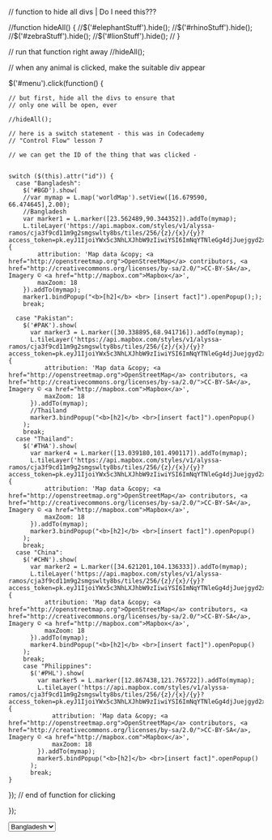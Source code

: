// function to hide all divs | Do I need this???


  //function hideAll() {
    //$('#elephantStuff').hide();
    //$('#rhinoStuff').hide();
    //$('#zebraStuff').hide();
    //$('#lionStuff').hide();
//  }

  // run that function right away
  //hideAll();


  // when any animal is clicked, make the suitable div appear



  $('#menu').click(function() {

    // but first, hide all the divs to ensure that
    // only one will be open, ever

    //hideAll();

    // here is a switch statement - this was in Codecademy
    // "Control Flow" lesson 7

    // we can get the ID of the thing that was clicked -


    switch ($(this).attr("id")) {
      case "Bangladesh":
        $('#BGD').show(
        //var mymap = L.map('worldMap').setView([16.679590, 66.474645],2.00);
        //Bangladesh
        var marker1 = L.marker([23.562489,90.344352]).addTo(mymap);
        L.tileLayer('https://api.mapbox.com/styles/v1/alyssa-ramos/cja3f9cd11m9g2smgswlty8bs/tiles/256/{z}/{x}/{y}?access_token=pk.eyJ1IjoiYWx5c3NhLXJhbW9zIiwiYSI6ImNqYTNleGg4djJuejgyd2xndTV1ZzhmNTUifQ.CkEJwd5T0BA3HPHovs_NTQ', {
            attribution: 'Map data &copy; <a href="http://openstreetmap.org">OpenStreetMap</a> contributors, <a href="http://creativecommons.org/licenses/by-sa/2.0/">CC-BY-SA</a>, Imagery © <a href="http://mapbox.com">Mapbox</a>',
            maxZoom: 18
        }).addTo(mymap);
        marker1.bindPopup("<b>[h2]</b> <br> [insert fact]").openPopup(););
        break;

      case "Pakistan":
        $('#PAK').show(
          var marker3 = L.marker([30.338895,68.941716]).addTo(mymap);
          L.tileLayer('https://api.mapbox.com/styles/v1/alyssa-ramos/cja3f9cd11m9g2smgswlty8bs/tiles/256/{z}/{x}/{y}?access_token=pk.eyJ1IjoiYWx5c3NhLXJhbW9zIiwiYSI6ImNqYTNleGg4djJuejgyd2xndTV1ZzhmNTUifQ.CkEJwd5T0BA3HPHovs_NTQ', {
              attribution: 'Map data &copy; <a href="http://openstreetmap.org">OpenStreetMap</a> contributors, <a href="http://creativecommons.org/licenses/by-sa/2.0/">CC-BY-SA</a>, Imagery © <a href="http://mapbox.com">Mapbox</a>',
              maxZoom: 18
          }).addTo(mymap);
          //Thailand
          marker3.bindPopup("<b>[h2]</b> <br>[insert fact]").openPopup()
        );
        break;
      case "Thailand":
        $('#THA').show(
          var marker4 = L.marker([13.039180,101.490117]).addTo(mymap);
          L.tileLayer('https://api.mapbox.com/styles/v1/alyssa-ramos/cja3f9cd11m9g2smgswlty8bs/tiles/256/{z}/{x}/{y}?access_token=pk.eyJ1IjoiYWx5c3NhLXJhbW9zIiwiYSI6ImNqYTNleGg4djJuejgyd2xndTV1ZzhmNTUifQ.CkEJwd5T0BA3HPHovs_NTQ', {
              attribution: 'Map data &copy; <a href="http://openstreetmap.org">OpenStreetMap</a> contributors, <a href="http://creativecommons.org/licenses/by-sa/2.0/">CC-BY-SA</a>, Imagery © <a href="http://mapbox.com">Mapbox</a>',
              maxZoom: 18
          }).addTo(mymap);
          marker3.bindPopup("<b>[h2]</b> <br>[insert fact]").openPopup()
        );
        break;
      case "China":
        $('#CHN').show(
          var marker2 = L.marker([34.621201,104.136333]).addTo(mymap);
          L.tileLayer('https://api.mapbox.com/styles/v1/alyssa-ramos/cja3f9cd11m9g2smgswlty8bs/tiles/256/{z}/{x}/{y}?access_token=pk.eyJ1IjoiYWx5c3NhLXJhbW9zIiwiYSI6ImNqYTNleGg4djJuejgyd2xndTV1ZzhmNTUifQ.CkEJwd5T0BA3HPHovs_NTQ', {
              attribution: 'Map data &copy; <a href="http://openstreetmap.org">OpenStreetMap</a> contributors, <a href="http://creativecommons.org/licenses/by-sa/2.0/">CC-BY-SA</a>, Imagery © <a href="http://mapbox.com">Mapbox</a>',
              maxZoom: 18
          }).addTo(mymap);
          marker4.bindPopup("<b>[h2]</b> <br>[insert fact]").openPopup()
        );
        break;
        case "Philippines":
          $('#PHL').show(
            var marker5 = L.marker([12.867438,121.765722]).addTo(mymap);
            L.tileLayer('https://api.mapbox.com/styles/v1/alyssa-ramos/cja3f9cd11m9g2smgswlty8bs/tiles/256/{z}/{x}/{y}?access_token=pk.eyJ1IjoiYWx5c3NhLXJhbW9zIiwiYSI6ImNqYTNleGg4djJuejgyd2xndTV1ZzhmNTUifQ.CkEJwd5T0BA3HPHovs_NTQ', {
                attribution: 'Map data &copy; <a href="http://openstreetmap.org">OpenStreetMap</a> contributors, <a href="http://creativecommons.org/licenses/by-sa/2.0/">CC-BY-SA</a>, Imagery © <a href="http://mapbox.com">Mapbox</a>',
                maxZoom: 18
            }).addTo(mymap);
            marker5.bindPopup("<b>[h2]</b> <br>[insert fact]".openPopup()
          );
          break;
    }
  }); // end of function for clicking


});

<select id="menu" name="Asiancountry">
  <option value="Bangladesh" id= "BGD"> Bangladesh </option>
  <option value="Pakistan" id="PAK"> Pakistan </option>
  <option value="Thailand" id="THA"> Thailand </option>
  <option value="China" id="CHN"> China </option>
  <option value="Philippines" id="PHL"> Philippines </option>
</select>
